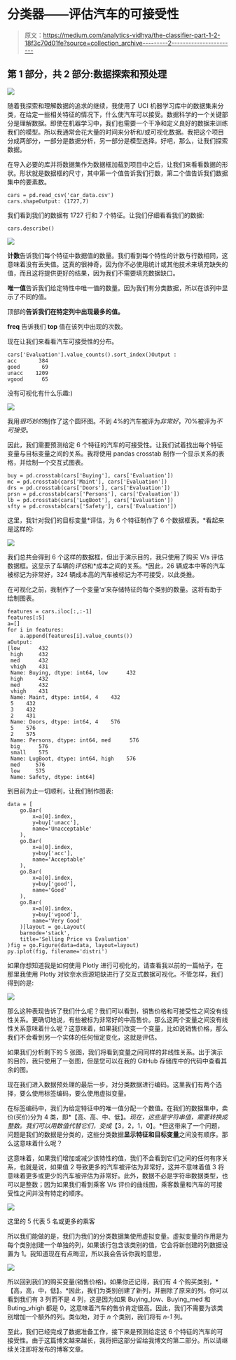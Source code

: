 # 分类器——评估汽车的可接受性

> 原文：<https://medium.com/analytics-vidhya/the-classifier-part-1-2-18f3c70d01fe?source=collection_archive---------2----------------------->

## 第 1 部分，共 2 部分:数据探索和预处理

![](img/78b61053d0d9e33a8dffec3c54cf1d9d.png)

随着我探索和理解数据的追求的继续，我使用了 UCI 机器学习库中的数据集来分类，在给定一些相关特征的情况下，什么使汽车可以接受。数据科学的一个关键部分是理解数据。即使在机器学习中，我们也需要一个干净和定义良好的数据来训练我们的模型。所以我通常会花大量的时间来分析和/或可视化数据。我把这个项目分成两部分，一部分是数据分析，另一部分是模型选择。好吧，那么，让我们探索数据。

在导入必要的库并将数据集作为数据框加载到项目中之后，让我们来看看数据的形状。形状就是数据框的尺寸，其中第一个值告诉我们行数，第二个值告诉我们数据集中的要素数。

```
cars = pd.read_csv('car_data.csv')
cars.shapeOutput: (1727,7)
```

我们看到我们的数据有 1727 行和 7 个特征。让我们仔细看看我们的数据:

```
cars.describe()
```

![](img/4e20afe72c51e6a9d7ca61baa0490d8e.png)

**计数**告诉我们每个特征中数据值的数量。我们看到每个特性的计数与行数相同，这意味着没有丢失值。这真的很神奇，因为你不必使用统计或其他技术来填充缺失的值，而且这将提供更好的结果，因为我们不需要填充数据缺口。

**唯一值**告诉我们给定特性中唯一值的数量。因为我们有分类数据，所以在该列中显示了不同的值。

顶部的**告诉我们在特定列中出现最多的值。**

**freq** 告诉我们 **top** 值在该列中出现的次数。

现在让我们来看看汽车可接受性的分布。

```
cars['Evaluation'].value_counts().sort_index()Output :
acc       384
good       69
unacc    1209
vgood      65
```

没有可视化有什么乐趣:)

![](img/53a9cf8aada54aeeab39533ce8ab3e80.png)

我用*很巧妙的*制作了这个圆环图。不到 4%的汽车被评为*非常好*，70%被评为*不可接受*。

因此，我们需要预测给定 6 个特征的汽车的可接受性。让我们试着找出每个特征变量与目标变量之间的关系。我将使用 pandas crosstab 制作一个显示关系的表格，并绘制一个交互式图表。

```
buy = pd.crosstab(cars['Buying'], cars['Evaluation'])
mc = pd.crosstab(cars['Maint'], cars['Evaluation'])
drs = pd.crosstab(cars['Doors'], cars['Evaluation'])
prsn = pd.crosstab(cars['Persons'], cars['Evaluation'])
lb = pd.crosstab(cars['LugBoot'], cars['Evaluation'])
sfty = pd.crosstab(cars['Safety'], cars['Evaluation'])
```

这里，我针对我们的目标变量*评估，为 6 个特征制作了 6 个数据框表。*看起来是这样的:

![](img/b36c03bcf2d70effe7db4579d12327e9.png)

我们总共会得到 6 个这样的数据框，但出于演示目的，我只使用了购买 V/s 评估数据框。这显示了车辆的*评估*和*成本之间的关系。*因此，26 辆成本中等的汽车被标记为非常好，324 辆成本高的汽车被标记为不可接受，以此类推。

在可视化之前，我制作了一个变量‘a’来存储特征的每个类别的数量。这将有助于绘制图表。

```
features = cars.iloc[:,:-1]
features[:5]
a=[]
for i in features:
    a.append(features[i].value_counts())
aOutput:
[low      432
 high     432
 med      432
 vhigh    431
 Name: Buying, dtype: int64, low      432
 high     432
 med      432
 vhigh    431
 Name: Maint, dtype: int64, 4    432
 5    432
 3    432
 2    431
 Name: Doors, dtype: int64, 4    576
 5    576
 2    575
 Name: Persons, dtype: int64, med      576
 big      576
 small    575
 Name: LugBoot, dtype: int64, high    576
 med     576
 low     575
 Name: Safety, dtype: int64]
```

到目前为止一切顺利，让我们制作图表:

```
data = [
    go.Bar(
        x=a[0].index, 
        y=buy['unacc'],
        name='Unacceptable'
    ),
    go.Bar(
        x=a[0].index,
        y=buy['acc'],
        name='Acceptable'
    ),
    go.Bar(
        x=a[0].index,
        y=buy['good'],
        name='Good'
    ),
    go.Bar(
        x=a[0].index,
        y=buy['vgood'],
        name='Very Good'
    )]layout = go.Layout(
    barmode='stack',
    title='Selling Price vs Evaluation'
)fig = go.Figure(data=data, layout=layout)
py.iplot(fig, filename='distri')
```

如果你想知道我是如何使用 Plotly 进行可视化的，请查看我以前的一篇帖子，在那里我使用 Plotly 对钦奈水资源短缺进行了交互式数据可视化。不管怎样，我们得到的是:

![](img/9340a49c8ffcfae35a1fcce0163d718a.png)

那么这种表现告诉了我们什么呢？我们可以看到，销售价格和可接受性之间没有线性关系。更确切地说，有些被标为非常好的中高售价。那么这两个变量之间没有线性关系意味着什么呢？这意味着，如果我们改变一个变量，比如说销售价格，那么我们不会看到另一个实体的任何恒定变化，这就是评估。

如果我们分析剩下的 5 张图，我们将看到变量之间同样的非线性关系。出于演示的目的，我只使用了一张图，但是您可以在我的 GitHub 存储库中的代码中查看其余的图。

现在我们进入数据预处理的最后一步，对分类数据进行编码。这里我们有两个选择，要么使用标签编码，要么使用虚拟变量。

在标签编码中，我们为给定特征中的唯一值分配一个数值。在我们的数据集中，卖价(买价)分为 4 类，即*【高、高、中、低】。*现在，这些是字符串值，需要转换成整数。我们可以用数值代替它们，变成*【3，2，1，0】。*但这带来了一个问题，问题是我们的数据是分类的，这些分类数据**显示特征和目标变量**之间没有顺序。那么这意味着什么呢？

这意味着，如果我们增加或减少该特性的值，我们不会看到它们之间的任何有序关系，也就是说，如果值 2 导致更多的汽车被评估为非常好，这并不意味着值 3 将意味着更多或更少的汽车被评估为非常好。此外，数据不必是字符串数据类型，也可以是整数；因为如果我们看到乘客 V/s 评价的曲线图，乘客数量和汽车的可接受性之间并没有特定的顺序。

![](img/1a317103bde82ecef12dde3759b6525e.png)

这里的 5 代表 5 名或更多的乘客

所以我们能做的是，我们为我们的分类数据集使用虚拟变量。虚拟变量的作用是为每个类别创建一个单独的列，如果该行包含该类别的值，它会将新创建的列数据设置为 1。我知道现在有点晦涩，所以我会告诉你我的意思，

![](img/7b7034a3bf6f4c34ac2a38ab8a12ef34.png)

所以回到我们的购买变量(销售价格)。如果你还记得，我们有 4 个购买类别，*【高，高，中，低】。*因此，我们为类别创建了新列，并删除了原来的列。你可以看到我们有 3 列而不是 4 列，这是因为如果 Buying_low、Buying_med 和 Buting_vhigh 都是 0，这意味着汽车的售价肯定很高。因此，我们不需要为该类别增加一个额外的列。类似地，对于 *n* 个类别，我们将有 *n-1* 列。

至此，我们已经完成了数据准备工作，接下来是预测给定这 6 个特征的汽车的可接受性。由于这篇博文越来越长，我将把这部分留给我博文的第二部分。所以请继续关注即将发布的博客文章。